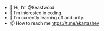 - 👋 Hi, I’m @8eastwood
- 👀 I’m interested in coding.
- 🌱 I’m currently learning c# and unity.
- 📫 How to reach me https://t.me/ekartashev

<!---
8eastwood/8eastwood is a ✨ special ✨ repository because its `README.md` (this file) appears on your GitHub profile.
You can click the Preview link to take a look at your changes.
--->
